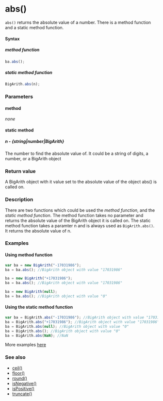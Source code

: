 # abs()
<code>abs()</code> returns the absolute value of a number. There is a method function and a static method function.

#### Syntax
##### method function
```javascript
ba.abs();
```

##### static method function
```javascript
BigArith.abs(n);
```

### Parameters
#### method
*none*

#### static method
##### n - {string|number|BigArith}
The number to find the absolute value of. It could be a string of digits, a number, or a BigArith object
	
### Return value
A BigArith object with it value set to the absolute value of the object abs() is called on.

### Description
There are two functions which could be used the *method function*, and the *static method function*. The method function takes no parameter and returns the absolute value of the BigArith object it is called on.
The static method function takes a paramter n and is always used as <code>BigArith.abs()</code>. It returns the absolute value of n. 

### Examples
#### Using method function

```javascript
var ba = new BigArith("-17031986");
ba = ba.abs(); //BigArith object with value "17031986"

ba = new BigArith("+17031986");
ba = ba.abs(); //BigArith object with value "17031986"

ba = new BigArith(null);
ba = ba.abs(); //BigArith object with value "0" 
```

#### Using the static method function

```javascript
var ba = BigArith.abs("-17031986"); //BigArith object with value "17031986"
ba = BigArith.abs("+17031986"); //BigArith object with value "17031986"
ba = BigArith.abs(null); //BigArith object with value "0"
ba = BigArith.abs(); //BigArith object with value "0"
ba = BigArith.abs(NaN); //NaN
```

More examples [here](https://github.com/osofem/BigArith.js/tree/master/examples/)

### See also
* [ceil()](https://osofem.github.io/BigArith.js/documentation/ceil.html)
* [floor()](https://osofem.github.io/BigArith.js/documentation/floor.html)
* [round()](https://osofem.github.io/BigArith.js/documentation/round.html)
* [isNegative()](https://osofem.github.io/BigArith.js/documentation/isnegative.html)
* [isPositive()](https://osofem.github.io/BigArith.js/documentation/ispositive.html)
* [truncate()](https://osofem.github.io/BigArith.js/documentation/truncate.html)